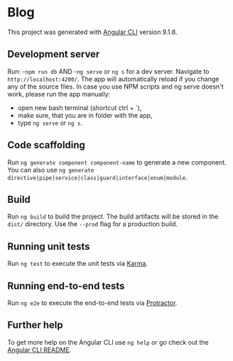 # Blog

This project was generated with [Angular CLI](https://github.com/angular/angular-cli) version 9.1.8.

## Development server

Run:
-`npm run db` AND 
-`ng serve` or `ng s` 
for a dev server. Navigate to `http://localhost:4200/`. The app will automatically reload if you change any of the source files.
In case you use NPM scripts and ng serve doesn't work, please run the app manually:
- open new bash terminal (shortcut ctrl + `),
- make sure, that you are in folder with the app,
- type `ng serve` or `ng s`.

## Code scaffolding

Run `ng generate component component-name` to generate a new component. You can also use `ng generate directive|pipe|service|class|guard|interface|enum|module`.

## Build

Run `ng build` to build the project. The build artifacts will be stored in the `dist/` directory. Use the `--prod` flag for a production build.

## Running unit tests

Run `ng test` to execute the unit tests via [Karma](https://karma-runner.github.io).

## Running end-to-end tests

Run `ng e2e` to execute the end-to-end tests via [Protractor](http://www.protractortest.org/).

## Further help

To get more help on the Angular CLI use `ng help` or go check out the [Angular CLI README](https://github.com/angular/angular-cli/blob/master/README.md).
